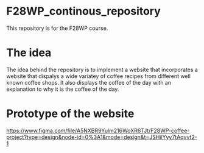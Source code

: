 # F28WP_continous_repository
This repository is for the F28WP course.


# The idea
The idea behind the repository is to implement a website that incorporates a website that dispalys a wide variatey of coffee recipes from different well known coffee shops. 
It also displays the coffee of the day with an explanation to why it is the coffee of the day.

# Prototype of the website

https://www.figma.com/file/A5NXBR9Yulm216WoXR6TJt/F28WP-coffee-project?type=design&node-id=0%3A1&mode=design&t=JSHilYyy7tAqvvt2-1 

